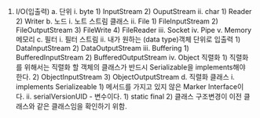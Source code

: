 1. I/O(입출력)
	a. 단위
		i. byte
			1) InputStream
			2) OuputStream
		ii. char
			1) Reader
			2) Writer
	b. 노드
		i. 노트 스트림 클래스
		ii. File
			1) FileInputStream
			2) FileOutputStream
			3) FileWrite
			4) FileReader
		iii. Socket
		iv. Pipe
		v. Memory 메모리
	c. 필터
		i. 필터 스트림
		ii. 내가 원하는 (data type)객체 단위로 입출력
			1) DataInputStream
			2) DataOutputStream
		iii. Buffering
			1) BufferedInputStream
			2) BufferedOutputStream
		iv. Object 직렬화
			1) 직렬화를 위해서는 직렬화 할 객체의 클래스가 반드시 Serializable을 implements해야한다.
			2) ObjectInputStream
			3) ObjectOutputStream
	d. 직렬화 클래스
		i. implements Serializeable
			1) 메서드를 가지고 있지 않은 Marker Interface이다.
		ii. serialVersionUID - 변수이다.
			1) static final
			2) 클래스 구조변경이 이전 클래스와 같은 클래스임을 확인하기 위함.
